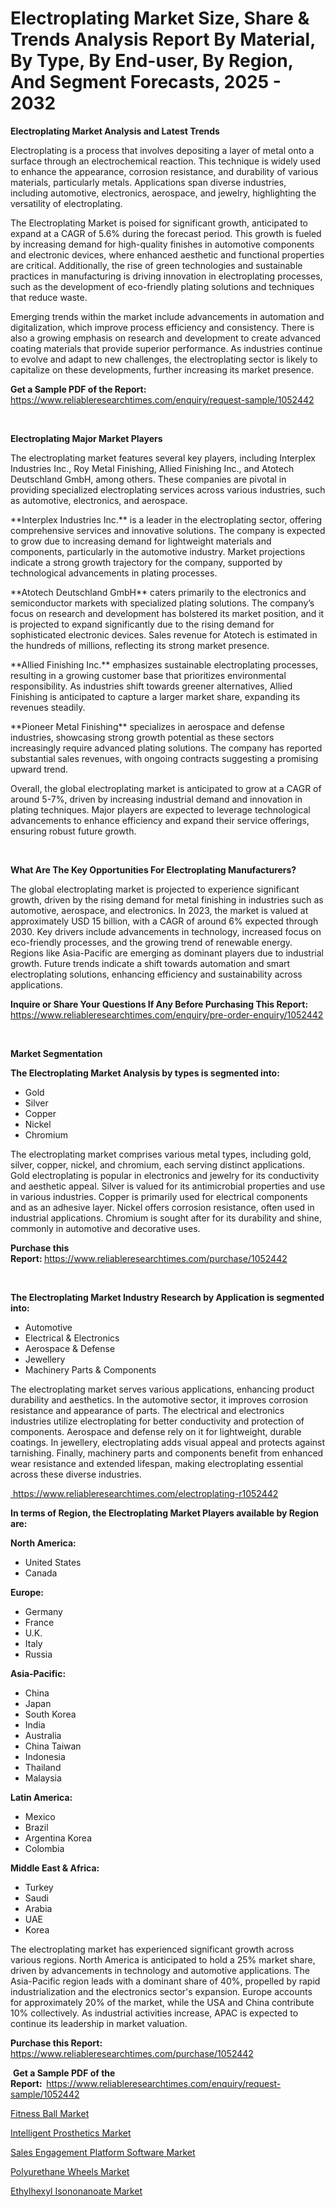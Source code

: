 <p><h1>Electroplating Market Size, Share & Trends Analysis Report By Material, By Type, By End-user, By Region, And Segment Forecasts, 2025 - 2032</h1></p><p><strong>Electroplating Market Analysis and Latest Trends</strong></p>
<p><p>Electroplating is a process that involves depositing a layer of metal onto a surface through an electrochemical reaction. This technique is widely used to enhance the appearance, corrosion resistance, and durability of various materials, particularly metals. Applications span diverse industries, including automotive, electronics, aerospace, and jewelry, highlighting the versatility of electroplating.</p><p>The Electroplating Market is poised for significant growth, anticipated to expand at a CAGR of 5.6% during the forecast period. This growth is fueled by increasing demand for high-quality finishes in automotive components and electronic devices, where enhanced aesthetic and functional properties are critical. Additionally, the rise of green technologies and sustainable practices in manufacturing is driving innovation in electroplating processes, such as the development of eco-friendly plating solutions and techniques that reduce waste.</p><p>Emerging trends within the market include advancements in automation and digitalization, which improve process efficiency and consistency. There is also a growing emphasis on research and development to create advanced coating materials that provide superior performance. As industries continue to evolve and adapt to new challenges, the electroplating sector is likely to capitalize on these developments, further increasing its market presence.</p></p>
<p><strong>Get a Sample PDF of the Report:&nbsp;</strong> <a href="https://www.reliableresearchtimes.com/enquiry/request-sample/1052442?utm_campaign=2217&utm_medium=2&utm_source=Github&utm_content=ia&utm_term=30012025&utm_id=electroplating">https://www.reliableresearchtimes.com/enquiry/request-sample/1052442</a></p>
<p>&nbsp;</p>
<p><strong>Electroplating Major Market Players</strong></p>
<p><p>The electroplating market features several key players, including Interplex Industries Inc., Roy Metal Finishing, Allied Finishing Inc., and Atotech Deutschland GmbH, among others. These companies are pivotal in providing specialized electroplating services across various industries, such as automotive, electronics, and aerospace.</p><p>**Interplex Industries Inc.** is a leader in the electroplating sector, offering comprehensive services and innovative solutions. The company is expected to grow due to increasing demand for lightweight materials and components, particularly in the automotive industry. Market projections indicate a strong growth trajectory for the company, supported by technological advancements in plating processes.</p><p>**Atotech Deutschland GmbH** caters primarily to the electronics and semiconductor markets with specialized plating solutions. The company’s focus on research and development has bolstered its market position, and it is projected to expand significantly due to the rising demand for sophisticated electronic devices. Sales revenue for Atotech is estimated in the hundreds of millions, reflecting its strong market presence.</p><p>**Allied Finishing Inc.** emphasizes sustainable electroplating processes, resulting in a growing customer base that prioritizes environmental responsibility. As industries shift towards greener alternatives, Allied Finishing is anticipated to capture a larger market share, expanding its revenues steadily.</p><p>**Pioneer Metal Finishing** specializes in aerospace and defense industries, showcasing strong growth potential as these sectors increasingly require advanced plating solutions. The company has reported substantial sales revenues, with ongoing contracts suggesting a promising upward trend.</p><p>Overall, the global electroplating market is anticipated to grow at a CAGR of around 5-7%, driven by increasing industrial demand and innovation in plating techniques. Major players are expected to leverage technological advancements to enhance efficiency and expand their service offerings, ensuring robust future growth.</p></p>
<p>&nbsp;</p>
<p><strong>What Are The Key Opportunities For Electroplating Manufacturers?</strong></p>
<p><p>The global electroplating market is projected to experience significant growth, driven by the rising demand for metal finishing in industries such as automotive, aerospace, and electronics. In 2023, the market is valued at approximately USD 15 billion, with a CAGR of around 6% expected through 2030. Key drivers include advancements in technology, increased focus on eco-friendly processes, and the growing trend of renewable energy. Regions like Asia-Pacific are emerging as dominant players due to industrial growth. Future trends indicate a shift towards automation and smart electroplating solutions, enhancing efficiency and sustainability across applications.</p></p>
<p><strong>Inquire or Share Your Questions If Any Before Purchasing This Report:</strong> <a href="https://www.reliableresearchtimes.com/enquiry/pre-order-enquiry/1052442?utm_campaign=2217&utm_medium=2&utm_source=Github&utm_content=ia&utm_term=30012025&utm_id=electroplating">https://www.reliableresearchtimes.com/enquiry/pre-order-enquiry/1052442</a></p>
<p>&nbsp;</p>
<p><strong>Market Segmentation</strong></p>
<p><strong>The Electroplating Market Analysis by types is segmented into:</strong></p>
<p><ul><li>Gold</li><li>Silver</li><li>Copper</li><li>Nickel</li><li>Chromium</li></ul></p>
<p><p>The electroplating market comprises various metal types, including gold, silver, copper, nickel, and chromium, each serving distinct applications. Gold electroplating is popular in electronics and jewelry for its conductivity and aesthetic appeal. Silver is valued for its antimicrobial properties and use in various industries. Copper is primarily used for electrical components and as an adhesive layer. Nickel offers corrosion resistance, often used in industrial applications. Chromium is sought after for its durability and shine, commonly in automotive and decorative uses.</p></p>
<p><strong>Purchase this Report:&nbsp;</strong><a href="https://www.reliableresearchtimes.com/purchase/1052442?utm_campaign=2217&utm_medium=2&utm_source=Github&utm_content=ia&utm_term=30012025&utm_id=electroplating">https://www.reliableresearchtimes.com/purchase/1052442</a></p>
<p>&nbsp;</p>
<p><strong>The Electroplating Market Industry Research by Application is segmented into:</strong></p>
<p><ul><li>Automotive</li><li>Electrical & Electronics</li><li>Aerospace & Defense</li><li>Jewellery</li><li>Machinery Parts & Components</li></ul></p>
<p><p>The electroplating market serves various applications, enhancing product durability and aesthetics. In the automotive sector, it improves corrosion resistance and appearance of parts. The electrical and electronics industries utilize electroplating for better conductivity and protection of components. Aerospace and defense rely on it for lightweight, durable coatings. In jewellery, electroplating adds visual appeal and protects against tarnishing. Finally, machinery parts and components benefit from enhanced wear resistance and extended lifespan, making electroplating essential across these diverse industries.</p></p>
<p><a href="https://www.reliableresearchtimes.com/electroplating-r1052442?utm_campaign=2217&utm_medium=2&utm_source=Github&utm_content=ia&utm_term=30012025&utm_id=electroplating">&nbsp;https://www.reliableresearchtimes.com/electroplating-r1052442</a></p>
<p><strong>In terms of Region, the Electroplating Market Players available by Region are:</strong></p>
<p>
    <p> <strong> North America: </strong>
        <ul>
            <li>United States</li>
            <li>Canada</li>
        </ul>
        </p> 
    <p> <strong> Europe: </strong>
        <ul>
            <li>Germany</li>
            <li>France</li>
            <li>U.K.</li>
            <li>Italy</li>
            <li>Russia</li>
        </ul>
        </p> 
    <p> <strong> Asia-Pacific: </strong>
        <ul>
            <li>China</li>
            <li>Japan</li>
            <li>South Korea</li>
            <li>India</li>
            <li>Australia</li>
            <li>China Taiwan</li>
            <li>Indonesia</li>
            <li>Thailand</li>
            <li>Malaysia</li>
        </ul>
        </p> 
    <p> <strong> Latin America: </strong>
        <ul>
            <li>Mexico</li>
            <li>Brazil</li>
            <li>Argentina Korea</li>
            <li>Colombia</li>
        </ul>
        </p> 
    <p> <strong> Middle East & Africa: </strong>
        <ul>
            <li>Turkey</li>
            <li>Saudi</li>
            <li>Arabia</li>
            <li>UAE</li>
            <li>Korea</li>
        </ul>
    </p>
    </p>
<p><p>The electroplating market has experienced significant growth across various regions. North America is anticipated to hold a 25% market share, driven by advancements in technology and automotive applications. The Asia-Pacific region leads with a dominant share of 40%, propelled by rapid industrialization and the electronics sector's expansion. Europe accounts for approximately 20% of the market, while the USA and China contribute 10% collectively. As industrial activities increase, APAC is expected to continue its leadership in market valuation.</p></p>
<p><strong>Purchase this Report: </strong><a href="https://www.reliableresearchtimes.com/purchase/1052442?utm_campaign=2217&utm_medium=2&utm_source=Github&utm_content=ia&utm_term=30012025&utm_id=electroplating">https://www.reliableresearchtimes.com/purchase/1052442</a></p>
<p>&nbsp;<strong>Get a Sample PDF of the Report:&nbsp;&nbsp;</strong><a href="https://www.reliableresearchtimes.com/enquiry/request-sample/1052442?utm_campaign=2217&utm_medium=2&utm_source=Github&utm_content=ia&utm_term=30012025&utm_id=electroplating">https://www.reliableresearchtimes.com/enquiry/request-sample/1052442</a></p>
<p><strong></strong></p>
<p><p><a href="https://www.linkedin.com/pulse/comprehensive-analysis-fitness-ball-market-size-share-revenue-upyie?utm_campaign=2217&utm_medium=2&utm_source=Github&utm_content=ia&utm_term=30012025&utm_id=electroplating">Fitness Ball Market</a></p><p><a href="https://www.linkedin.com/pulse/intelligent-prosthetics-market-trends-strategic-insights-94mif?utm_campaign=2217&utm_medium=2&utm_source=Github&utm_content=ia&utm_term=30012025&utm_id=electroplating">Intelligent Prosthetics Market</a></p><p><a href="https://www.linkedin.com/pulse/sales-engagement-platform-software-market-overview-size-valuation-djpef?utm_campaign=2217&utm_medium=2&utm_source=Github&utm_content=ia&utm_term=30012025&utm_id=electroplating">Sales Engagement Platform Software Market</a></p><p><a href="https://www.linkedin.com/pulse/comprehensive-polyurethane-wheels-market-report-360-degree-analysis-ejxzf?utm_campaign=2217&utm_medium=2&utm_source=Github&utm_content=ia&utm_term=30012025&utm_id=electroplating">Polyurethane Wheels Market</a></p><p><a href="https://www.linkedin.com/pulse/comprehensive-analysis-ethylhexyl-isononanoate-market-ewcef?utm_campaign=2217&utm_medium=2&utm_source=Github&utm_content=ia&utm_term=30012025&utm_id=electroplating">Ethylhexyl Isononanoate Market</a></p></p>